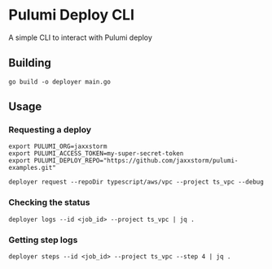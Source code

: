 # Pulumi Deploy CLI

A simple CLI to interact with Pulumi deploy

## Building

```
go build -o deployer main.go
```

## Usage

### Requesting a deploy

```
export PULUMI_ORG=jaxxstorm
export PULUMI_ACCESS_TOKEN=my-super-secret-token
export PULUMI_DEPLOY_REPO="https://github.com/jaxxstorm/pulumi-examples.git"

deployer request --repoDir typescript/aws/vpc --project ts_vpc --debug
```

### Checking the status

```
deployer logs --id <job_id> --project ts_vpc | jq .
```

### Getting step logs


```
deployer steps --id <job_id> --project ts_vpc --step 4 | jq .
```